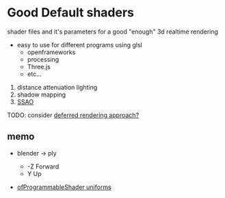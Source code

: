 # Good Default shaders

shader files and it's parameters for a good "enough" 3d realtime rendering

- easy to use for different programs using glsl
  - openframeworks
  - processing
  - Three.js
  - etc...

1. distance attenuation lighting
2. shadow mapping
3. [SSAO](http://john-chapman-graphics.blogspot.nl/2013/01/ssao-tutorial.html)

TODO: consider [deferred rendering approach?](https://github.com/nama-gatsuo/ofxDeferredShading)

## memo
 
- blender -> ply 
  - -Z Forward
  - Y Up

- [ofProgrammableShader uniforms](https://forum.openframeworks.cc/t/ofshader-given-glsl-variables/16567/2)
